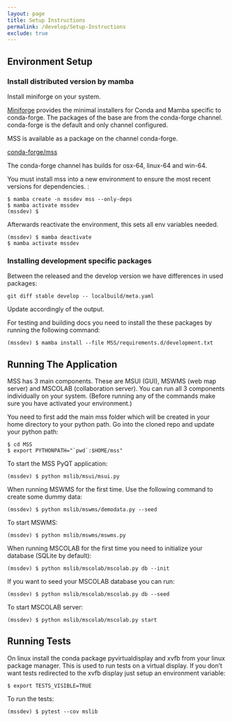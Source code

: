 ```yaml
---
layout: page
title: Setup Instructions
permalink: /develop/Setup-Instructions
exclude: true
---
```


## Environment Setup

### Install distributed version by mamba

Install miniforge on your system.

[Miniforge](https://github.com/conda-forge/miniforge#download) provides the minimal installers 
for Conda and Mamba specific to conda-forge. The packages of the base are from the conda-forge channel.
conda-forge is the default and only channel configured.

MSS is available as a package on the channel conda-forge.

[conda-forge/mss](https://anaconda.org/conda-forge/mss)

The conda-forge channel has builds for osx-64, linux-64 and win-64.

You must install mss into a new environment to ensure the most recent
versions for dependencies. :

    $ mamba create -n mssdev mss --only-deps
    $ mamba activate mssdev
    (mssdev) $ 

Afterwards reactivate the environment, this sets all env variables needed.

    (mssdev) $ mamba deactivate
    $ mamba activate mssdev

### Installing development specific packages

Between the released and the develop version we have differences in used packages:

    git diff stable develop -- localbuild/meta.yaml
    
Update accordingly of the output.

For testing and building docs you need to install the these packages by running the following command:

    (mssdev) $ mamba install --file MSS/requirements.d/development.txt

## Running The Application

MSS has 3 main components. These are MSUI (GUI), MSWMS (web map server) and MSCOLAB (collaboration server). You can run all 3 components individually on your system. 
(Before running any of the commands make sure you have activated your environment.)

You need to first add the main mss folder which will be created in your home directory to your python path. Go into the cloned repo and update your python path:

    $ cd MSS
    $ export PYTHONPATH="`pwd`:$HOME/mss"

To start the MSS PyQT application:

    (mssdev) $ python mslib/msui/msui.py

When running MSWMS for the first time. Use the following command to create some dummy data:

    (mssdev) $ python mslib/mswms/demodata.py --seed

To start MSWMS:

    (mssdev) $ python mslib/mswms/mswms.py

When running MSCOLAB for the first time you need to initialize your database (SQLite by default):

    (mssdev) $ python mslib/mscolab/mscolab.py db --init

If you want to seed your MSCOLAB database you can run:

    (mssdev) $ python mslib/mscolab/mscolab.py db --seed

To start MSCOLAB server:

    (mssdev) $ python mslib/mscolab/mscolab.py start

## Running Tests

On linux install the conda package pyvirtualdisplay and xvfb from your linux package manager. This is used to run tests on a virtual display. If you don’t want tests redirected to the xvfb display just setup an environment variable:

    $ export TESTS_VISIBLE=TRUE

To run the tests:

    (mssdev) $ pytest --cov mslib
